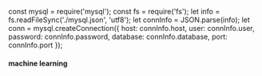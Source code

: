 const mysql = require('mysql');
const fs = require('fs');
let info = fs.readFileSync('./mysql.json', 'utf8');
let connInfo = JSON.parse(info);
let conn = mysql.createConnection({
    host:   connInfo.host,
    user:   connInfo.user,
    password:   connInfo.password,
    database:   connInfo.database,
    port:   connInfo.port
});
#### machine learning
